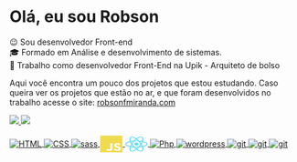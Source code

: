  # Olá, eu sou Robson
 😉  Sou desenvolvedor Front-end </br>
 🎓 Formado em Análise e desenvolvimento de sistemas.</br>
 🚀 Trabalho como desenvolvedor Front-End na Upik - Arquiteto de bolso</br>
 
 Aqui você encontra um pouco dos projetos que estou estudando. Caso queira ver os projetos que estão no ar, e que foram desenvolvidos no trabalho acesse o site:  <a href="https://robsonfmiranda.com">robsonfmiranda.com</a>
 

 <div>
  <a href="https://github.com/RobsonFerreira1992">
  <img height="180em" src="https://github-readme-stats.vercel.app/api?username=RobsonFerreira1992&show_icons=true&theme=dark&include_all_commits=true&count_private=true"/>
  <img height="180em" src="https://github-readme-stats.vercel.app/api/top-langs/?username=RobsonFerreira1992&layout=compact&langs_count=7&theme=dark"/>
</div>
 
  <div style="display: inline_block"><br>
    <img align="center" alt="HTML" height="30" width="40" src="https://cdn.jsdelivr.net/gh/devicons/devicon/icons/html5/html5-original.svg">
    <img align="center" alt="CSS" height="30" width="40" src="https://cdn.jsdelivr.net/gh/devicons/devicon/icons/css3/css3-original.svg">
    <img align="center" alt="sass" height="30" width="40" src="https://cdn.jsdelivr.net/gh/devicons/devicon/icons/sass/sass-original.svg">
    <img align="center" alt="Js" height="30" width="40" src="https://raw.githubusercontent.com/devicons/devicon/master/icons/javascript/javascript-plain.svg">
    <img align="center" alt="React" height="30" width="40" src="https://raw.githubusercontent.com/devicons/devicon/master/icons/react/react-original.svg">
    <img align="center" alt="Php" height="30" width="40" src="https://cdn.jsdelivr.net/gh/devicons/devicon/icons/php/php-original.svg">
    <img align="center" alt="wordpress" height="30" width="40" src="https://cdn.jsdelivr.net/gh/devicons/devicon/icons/wordpress/wordpress-original.svg">
    <img align="center" alt="git" height="30" width="40" src="https://cdn.jsdelivr.net/gh/devicons/devicon/icons/git/git-original.svg">
    <img align="center" alt="git" height="30" width="40" src="https://cdn.jsdelivr.net/gh/devicons/devicon/icons/typescript/typescript-original.svg" />
   <img align="center" alt="git" height="30" width="40" src="https://cdn.jsdelivr.net/gh/devicons/devicon/icons/jest/jest-plain.svg" />
  
  </div>
